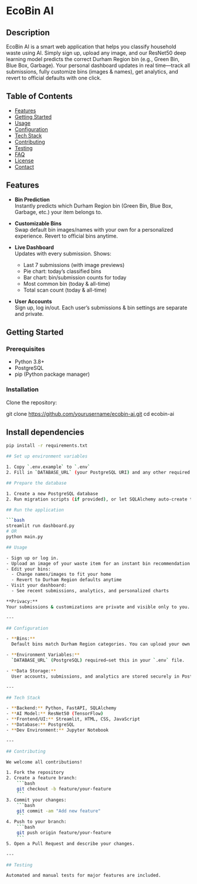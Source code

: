 # EcoBin AI

## Description
EcoBin AI is a smart web application that helps you classify household waste using AI. Simply sign up, upload any image, and our ResNet50 deep learning model predicts the correct Durham Region bin (e.g., Green Bin, Blue Box, Garbage). Your personal dashboard updates in real time—track all submissions, fully customize bins (images & names), get analytics, and revert to official defaults with one click.

## Table of Contents
- [Features](#features)
- [Getting Started](#getting-started)
- [Usage](#usage)
- [Configuration](#configuration)
- [Tech Stack](#tech-stack)
- [Contributing](#contributing)
- [Testing](#testing)
- [FAQ](#faq)
- [License](#license)
- [Contact](#contact)

## Features

- **Bin Prediction**  
  Instantly predicts which Durham Region bin (Green Bin, Blue Box, Garbage, etc.) your item belongs to.

- **Customizable Bins**  
  Swap default bin images/names with your own for a personalized experience. Revert to official bins anytime.

- **Live Dashboard**  
  Updates with every submission. Shows:
  - Last 7 submissions (with image previews)
  - Pie chart: today’s classified bins
  - Bar chart: bin/submission counts for today
  - Most common bin (today & all-time)
  - Total scan count (today & all-time)

- **User Accounts**  
  Sign up, log in/out. Each user’s submissions & bin settings are separate and private.

## Getting Started

### Prerequisites
- Python 3.8+
- PostgreSQL
- pip (Python package manager)

### Installation

Clone the repository:


git clone https://github.com/yourusername/ecobin-ai.git
cd ecobin-ai

## Install dependencies

```bash
pip install -r requirements.txt

## Set up environment variables

1. Copy `.env.example` to `.env`
2. Fill in `DATABASE_URL` (your PostgreSQL URI) and any other required variables

## Prepare the database

1. Create a new PostgreSQL database
2. Run migration scripts (if provided), or let SQLAlchemy auto-create tables on first run

## Run the application

```bash
streamlit run dashboard.py
# OR
python main.py

## Usage

- Sign up or log in.
- Upload an image of your waste item for an instant bin recommendation.
- Edit your bins:
  - Change names/images to fit your home
  - Revert to Durham Region defaults anytime
- Visit your dashboard:
  - See recent submissions, analytics, and personalized charts

**Privacy:**  
Your submissions & customizations are private and visible only to you.

---

## Configuration

- **Bins:**  
  Default bins match Durham Region categories. You can upload your own images and rename bins at any time.

- **Environment Variables:**  
  `DATABASE_URL` (PostgreSQL) required—set this in your `.env` file.

- **Data Storage:**  
  User accounts, submissions, and analytics are stored securely in PostgreSQL. Uploaded images are processed and deleted after 30 minutes for privacy.

---

## Tech Stack

- **Backend:** Python, FastAPI, SQLAlchemy
- **AI Model:** ResNet50 (TensorFlow)
- **Frontend/UI:** Streamlit, HTML, CSS, JavaScript
- **Database:** PostgreSQL
- **Dev Environment:** Jupyter Notebook

---

## Contributing

We welcome all contributions!

1. Fork the repository
2. Create a feature branch:
    ```bash
    git checkout -b feature/your-feature
    ```
3. Commit your changes:
    ```bash
    git commit -am "Add new feature"
    ```
4. Push to your branch:
    ```bash
    git push origin feature/your-feature
    ```
5. Open a Pull Request and describe your changes.

---

## Testing

Automated and manual tests for major features are included.